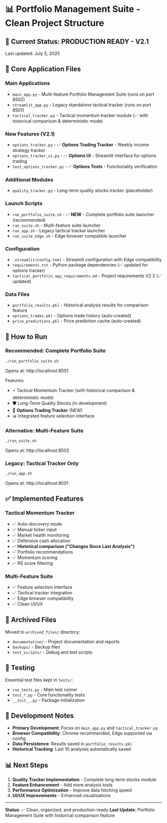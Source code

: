 # 📊 Portfolio Management Suite - Clean Project Structure

## 🎯 Current Status: **PRODUCTION READY - V2.1**

Last updated: July 5, 2025

## 📁 Core Application Files

### **Main Applications**
- `main_app.py` - Multi-feature Portfolio Management Suite (runs on port 8502)
- `streamlit_app.py` - Legacy standalone tactical tracker (runs on port 8501)
- `tactical_tracker.py` - Tactical momentum tracker module (✅ with historical comparison & deterministic mode)

### **New Features (V2.1)**
- `options_tracker.py` - ✅ **Options Trading Tracker** - Weekly income strategy tracker
- `options_tracker_ui.py` - ✅ **Options UI** - Streamlit interface for options trading
- `test_options_tracker.py` - ✅ **Options Tests** - Functionality verification

### **Additional Modules**
- `quality_tracker.py` - Long-term quality stocks tracker (placeholder)

### **Launch Scripts**
- `run_portfolio_suite.sh` - ✅ **NEW** - Complete portfolio suite launcher (recommended)
- `run_suite.sh` - Multi-feature suite launcher
- `run_app.sh` - Legacy tactical tracker launcher
- `run_suite_edge.sh` - Edge browser compatible launcher

### **Configuration**
- `.streamlit/config.toml` - Streamlit configuration with Edge compatibility
- `requirements.txt` - Python package dependencies (✅ updated for options tracker)
- `tactical_portfolio_app_requirements.md` - Project requirements V2.2 (✅ updated)

### **Data Files**
- `portfolio_results.pkl` - Historical analysis results for comparison feature
- `options_trades.pkl` - Options trade history (auto-created)
- `price_predictions.pkl` - Price prediction cache (auto-created)

## 🚀 How to Run

### **Recommended: Complete Portfolio Suite**
```bash
./run_portfolio_suite.sh
```
Opens at: http://localhost:8501

Features:
- ⚡ Tactical Momentum Tracker (with historical comparison & deterministic mode)
- 🛡️ Long-Term Quality Stocks (in development)
- 🎯 **Options Trading Tracker** (NEW)
- 📊 Integrated feature selection interface

### **Alternative: Multi-Feature Suite**
```bash
./run_suite.sh
```
Opens at: http://localhost:8502

### **Legacy: Tactical Tracker Only**
```bash
./run_app.sh
```
Opens at: http://localhost:8501

## ✅ Implemented Features

### **Tactical Momentum Tracker**
- ✅ Auto-discovery mode
- ✅ Manual ticker input
- ✅ Market health monitoring
- ✅ Defensive cash allocation
- ✅ **Historical comparison ("Changes Since Last Analysis")**
- ✅ Portfolio recommendations
- ✅ Momentum scoring
- ✅ RS score filtering

### **Multi-Feature Suite**
- ✅ Feature selection interface
- ✅ Tactical tracker integration
- ✅ Edge browser compatibility
- ✅ Clean UI/UX

## 📁 Archived Files

Moved to `archived_files/` directory:
- `documentation/` - Project documentation and reports
- `backups/` - Backup files
- `test_scripts/` - Debug and test scripts

## 🧪 Testing

Essential test files kept in `tests/`:
- `run_tests.py` - Main test runner
- `test_*.py` - Core functionality tests
- `__init__.py` - Package initialization

## 🔧 Development Notes

- **Primary Development**: Focus on `main_app.py` and `tactical_tracker.py`
- **Browser Compatibility**: Chrome recommended, Edge supported via config
- **Data Persistence**: Results saved in `portfolio_results.pkl`
- **Historical Tracking**: Last 10 analyses automatically saved

## 📊 Next Steps

1. **Quality Tracker Implementation** - Complete long-term stocks module
2. **Feature Enhancement** - Add more analysis tools
3. **Performance Optimization** - Improve data fetching speed
4. **UI/UX Improvements** - Enhanced visualizations

---

**Status**: ✅ Clean, organized, and production-ready
**Last Update**: Portfolio Management Suite with historical comparison feature
